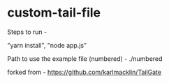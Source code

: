 # custom-tail-file

Steps to run - 

"yarn install",
"node app.js"

Path to use the example file (numbered) - ./numbered

forked from - https://github.com/karlmacklin/TailGate
